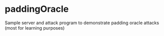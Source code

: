 # paddingOracle
Sample server and attack program to demonstrate padding oracle attacks (most for learning purposes)
